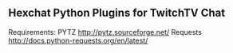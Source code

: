 ## Hexchat Python Plugins for TwitchTV Chat

Requirements:
PYTZ        http://pytz.sourceforge.net/
Requests    http://docs.python-requests.org/en/latest/
